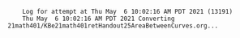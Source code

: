         Log for attempt at Thu May  6 10:02:16 AM PDT 2021 (13191)
        Thu May  6 10:02:16 AM PDT 2021 Converting 21math401/KBe21math401retHandout25AreaBetweenCurves.org...
